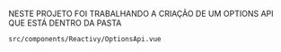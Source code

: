 NESTE PROJETO FOI TRABALHANDO A CRIAÇÃO DE UM OPTIONS API QUE ESTÁ DENTRO DA PASTA 

`src/components/Reactivy/OptionsApi.vue`